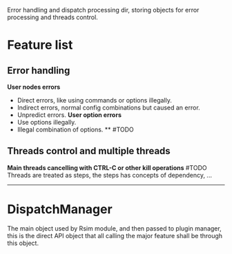 Error handling and dispatch processing dir, storing objects for error processing and threads control.
# Feature list
## Error handling
**User nodes errors**
- Direct errors, like using commands or options illegally.
- Indirect errors, normal config combinations but caused an error.
- Unpredict errors.
**User option errors**
- Use options illegally.
- Illegal combination of options.
**
#TODO
## Threads control and multiple threads
**Main threads cancelling with CTRL-C or other kill operations**
#TODO
Threads are treated as steps, the steps has concepts of dependency, ...

---
# DispatchManager
The main object used by Rsim module, and then passed to plugin manager, this is the direct API object that all calling the major feature shall be through this object.
